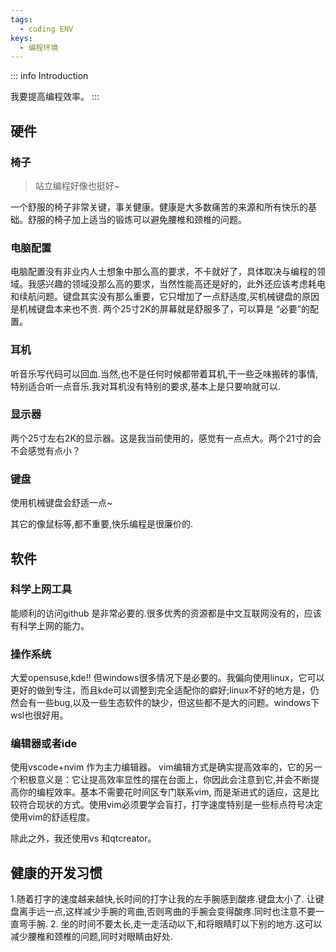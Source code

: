 ```yaml
---
tags:
  - coding ENV
keys:
  - 编程环境
---
```

::: info Introduction

我要提高编程效率。
:::
## 硬件

### 椅子

> 站立编程好像也挺好~

一个舒服的椅子非常关键，事关健康。健康是大多数痛苦的来源和所有快乐的基础。舒服的椅子加上适当的锻炼可以避免腰椎和颈椎的问题。
### 电脑配置

电脑配置没有非业内人士想象中那么高的要求，不卡就好了，具体取决与编程的领域。我感兴趣的领域没那么高的要求，当然性能高还是好的，此外还应该考虑耗电和续航问题。键盘其实没有那么重要，它只增加了一点舒适度,买机械键盘的原因是机械键盘本来也不贵. 两个25寸2K的屏幕就是舒服多了，可以算是 “必要”的配置。

### 耳机
 听音乐写代码可以回血.当然,也不是任何时候都带着耳机,干一些乏味搬砖的事情,特别适合听一点音乐.我对耳机没有特别的要求,基本上是只要响就可以.

### 显示器

两个25寸左右2K的显示器。这是我当前使用的，感觉有一点点大。两个21寸的会不会感觉有点小？

### 键盘

使用机械键盘会舒适一点~

其它的像鼠标等,都不重要,快乐编程是很廉价的.

## 软件

### 科学上网工具

能顺利的访问github 是非常必要的.很多优秀的资源都是中文互联网没有的，应该有科学上网的能力。

### 操作系统

大爱opensuse,kde!! 但windows很多情况下是必要的。我偏向使用linux，它可以更好的做到专注，而且kde可以调整到完全适配你的癖好;linux不好的地方是，仍然会有一些bug,以及一些生态软件的缺少，但这些都不是大的问题。windows下wsl也很好用。

### 编辑器或者ide

使用vscode+nvim 作为主力编辑器。 vim编辑方式是确实提高效率的，它的另一个积极意义是：它让提高效率显性的摆在台面上，你因此会注意到它,并会不断提高你的编程效率。基本不需要花时间区专门联系vim, 而是渐进式的适应，这是比较符合现状的方式。使用vim必须要学会盲打，打字速度特别是一些标点符号决定使用vim的舒适程度。

除此之外，我还使用vs 和qtcreator。

## 健康的开发习惯

1.随着打字的速度越来越快,长时间的打字让我的左手腕感到酸疼.键盘太小了. 让键盘离手远一点,这样减少手腕的弯曲,否则弯曲的手腕会变得酸疼.同时也注意不要一直弯手腕.
2. 坐的时间不要太长,走一走活动以下,和将眼睛盯以下别的地方.这可以减少腰椎和颈椎的问题,同时对眼睛由好处.
